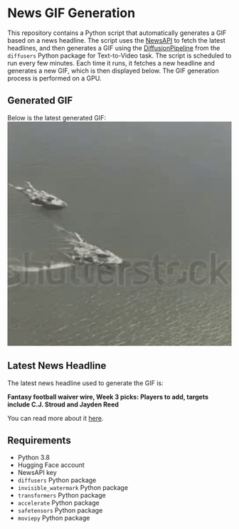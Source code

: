 # News GIF Generation
This repository contains a Python script that automatically generates a GIF based on a news headline. The script uses the [NewsAPI](https://newsapi.org/) to fetch the latest headlines, and then generates a GIF using the [DiffusionPipeline](https://github.com/huggingface/diffusers) from the `diffusers` Python package for Text-to-Video task.
The script is scheduled to run every few minutes. Each time it runs, it fetches a new headline and generates a new GIF, which is then displayed below. The GIF generation process is performed on a GPU.

## Generated GIF
Below is the latest generated GIF:
![Generated GIF](output.gif?raw=true&v=1695285304)

## Latest News Headline
The latest news headline used to generate the GIF is:

**Fantasy football waiver wire, Week 3 picks: Players to add, targets include C.J. Stroud and Jayden Reed**

You can read more about it [here](https://www.cbssports.com/fantasy/football/news/fantasy-football-waiver-wire-week-3-picks-players-to-add-targets-include-c-j-stroud-and-jayden-reed/).

## Requirements
- Python 3.8
- Hugging Face account
- NewsAPI key
- `diffusers` Python package
- `invisible_watermark` Python package
- `transformers` Python package
- `accelerate` Python package
- `safetensors` Python package
- `moviepy` Python package
